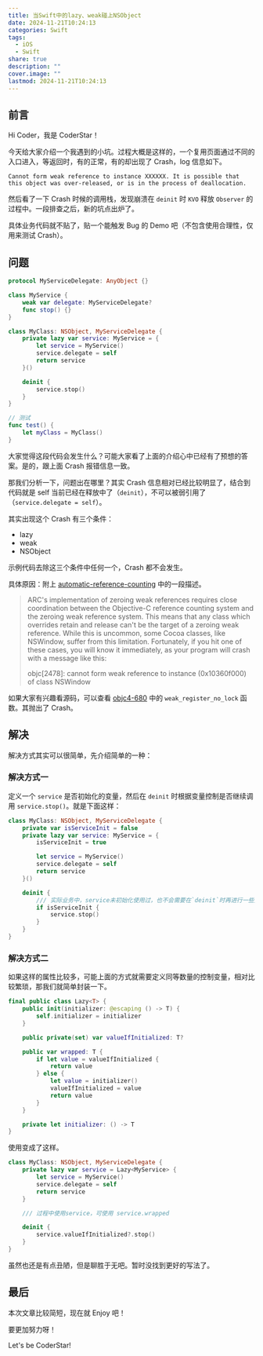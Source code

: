 ```yaml
---
title: 当Swift中的lazy、weak碰上NSObject
date: 2024-11-21T10:24:13
categories: Swift
tags:
  - iOS
  - Swift
share: true
description: ""
cover.image: ""
lastmod: 2024-11-21T10:24:13
---
```


## 前言

Hi Coder，我是 CoderStar！

今天给大家介绍一个我遇到的小坑。过程大概是这样的，一个复用页面通过不同的入口进入，等返回时，有的正常，有的却出现了 Crash，log 信息如下。

`Cannot form weak reference to instance XXXXXX. It is possible that this object was over-released, or is in the process of deallocation.`

然后看了一下 Crash 时候的调用栈，发现崩溃在 `deinit` 时 `KVO` 释放 `Observer` 的过程中。一段排查之后，新的坑点出炉了。

具体业务代码就不贴了，贴一个能触发 Bug 的 Demo 吧（不包含使用合理性，仅用来测试 Crash）。

## 问题

```swift
protocol MyServiceDelegate: AnyObject {}

class MyService {
    weak var delegate: MyServiceDelegate?
    func stop() {}
}

class MyClass: NSObject, MyServiceDelegate {
    private lazy var service: MyService = {
        let service = MyService()
        service.delegate = self
        return service
    }()

    deinit {
        service.stop()
    }
}

// 测试
func test() {
    let myClass = MyClass()
}
```

大家觉得这段代码会发生什么？可能大家看了上面的介绍心中已经有了预想的答案。是的，跟上面 Crash 报错信息一致。

那我们分析一下，问题出在哪里？其实 Crash 信息相对已经比较明显了，结合到代码就是 self 当前已经在释放中了（`deinit`），不可以被弱引用了（`service.delegate = self`）。

其实出现这个 Crash 有三个条件：

- lazy
- weak
- NSObject

示例代码去除这三个条件中任何一个，Crash 都不会发生。

具体原因：附上 [automatic-reference-counting](https://www.mikeash.com/pyblog/friday-qa-2011-09-30-automatic-reference-counting.html) 中的一段描述。

> ARC's implementation of zeroing weak references requires close coordination between the Objective-C reference counting system and the zeroing weak reference system. This means that any class which overrides retain and release can't be the target of a zeroing weak reference. While this is uncommon, some Cocoa classes, like NSWindow, suffer from this limitation. Fortunately, if you hit one of these cases, you will know it immediately, as your program will crash with a message like this:
>
> objc[2478]: cannot form weak reference to instance (0x10360f000) of class NSWindow

如果大家有兴趣看源码，可以查看 [objc4-680](https://opensource.apple.com/source/objc4/objc4-680/runtime/objc-weak.mm.auto.html) 中的 `weak_register_no_lock` 函数。其抛出了 Crash。

## 解决

解决方式其实可以很简单，先介绍简单的一种：

### 解决方式一

定义一个 `service` 是否初始化的变量，然后在 `deinit` 时根据变量控制是否继续调用 `service.stop()`。就是下面这样：

```swift
class MyClass: NSObject, MyServiceDelegate {
    private var isServiceInit = false
    private lazy var service: MyService = {
        isServiceInit = true

        let service = MyService()
        service.delegate = self
        return service
    }()

    deinit {
        /// 实际业务中，service未初始化使用过，也不会需要在`deinit`时再进行一些处理
        if isServiceInit {
            service.stop()
        }
    }
}
```

### 解决方式二

如果这样的属性比较多，可能上面的方式就需要定义同等数量的控制变量，相对比较繁琐，那我们就简单封装一下。

```swift
final public class Lazy<T> {
    public init(initializer: @escaping () -> T) {
        self.initializer = initializer
    }

    public private(set) var valueIfInitialized: T?

    public var wrapped: T {
        if let value = valueIfInitialized {
            return value
        } else {
            let value = initializer()
            valueIfInitialized = value
            return value
        }
    }

    private let initializer: () -> T
}
```

使用变成了这样。

```swift
class MyClass: NSObject, MyServiceDelegate {
    private lazy var service = Lazy<MyService> {
        let service = MyService()
        service.delegate = self
        return service
    }

    /// 过程中使用service，可使用 service.wrapped

    deinit {
        service.valueIfInitialized?.stop()
    }
}
```

虽然也还是有点丑陋，但是聊胜于无吧。暂时没找到更好的写法了。

## 最后

本次文章比较简短，现在就 Enjoy 吧！

要更加努力呀！

Let's be CoderStar!
